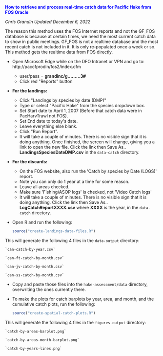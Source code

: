 <span style="color:blue">**How to retrieve and process real-time catch data for Pacific Hake from FOS Oracle**</span>

*Chris Grandin*
*Updated December 6, 2022*

The reason this method uses the FOS Internet reports and not the GF_FOS database is because at certain times,
we need the most current catch data to show in public meetings. GF_FOS is not a realtime
database and the most recent catch is not included in it. It is only re-populated once a week or so.
This method gets the realtime data from FOS directly.

 - Open Microsoft Edge while on the DFO Intranet or VPN and go to:
 http://paccfprodin/fos2/index.cfm
   - user/pass = **grandinc/g.........3#**
   - Click red "Reports" button

 - **For the landings:**
   - Click "Landings by species by date (DMP)"
   - Type or select "Pacific Hake" from the species dropdown box.
   - Set Start date to April 1, 2007 (Before that catch data were in PacHarvTrawl not FOS).
   - Set End date to today's date.
   - Leave everything else blank.
   - Click "Run Report".
   - It will take a couple of minutes. There is no visible sign that it is doing anything.
   Once finished, the screen will change, giving you a link to open the new file.
   Click the link then Save As.. **LandingsSpeciesDateDMP.csv** in the `data-catch` directory.

 - **For the discards:**
   - On the FOS website, also run the 'Catch by species by Date (LOGS)' report.
   - Note you can only do 1 year at a time for some reason.
   - Leave all areas checked.
   - Make sure 'Fishing/ASOP logs' is checked, not 'Video Catch logs'
   - It will take a couple of minutes. There is no visible sign that it is doing anything.
   Click the link then Save As.. **LogCatchReportXXXX.csv** where **XXXX** is the year,
   in the `data-catch` directory.

 - Open R and run the following:
    ```r
    source("create-landings-data-files.R")
    ```
  This will generate the following 4 files in the `data-output` directory:
    
    `can-catch-by-year.csv`
    
    `can-ft-catch-by-month.csv`
    
    `can-jv-catch-by-month.csv`
  
    `can-ss-catch-by-month.csv`
    
 - Copy and paste those files into the `hake-assessment/data` directory, overwriting
   the ones currently there.
    
 - To make the plots for catch barplots by year, area, and month, and the cumulative catch plots,
   run the following:
   ```r
   source("create-spatial-catch-plots.R")
   ```

  This will generate the following 4 files in the `figures-output` directory:
    
    `catch-by-areas-barplot.png`    

    `catch-by-areas-month-barplot.png`

    `catch-by-years-lines.png`


